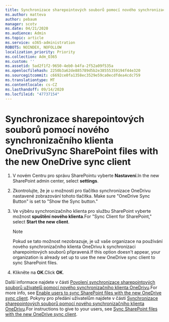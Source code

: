 ```yaml
---
title: Synchronizace sharepointových souborů pomocí nového synchronizačního klienta OneDrivu
ms.author: matteva
author: pebaum
manager: scotv
ms.date: 04/21/2020
ms.audience: Admin
ms.topic: article
ms.service: o365-administration
ROBOTS: NOINDEX, NOFOLLOW
localization_priority: Priority
ms.collection: Adm_O365
ms.custom: ''
ms.assetid: 5ad2f1f2-9650-4eb0-b4fa-2f52a09f535a
ms.openlocfilehash: 2250b3a62de885789d5b2e38555359194f44e320
ms.sourcegitcommit: c6692ce0fa1358ec3529e59ca0ecdfdea4cdc759
ms.translationtype: MT
ms.contentlocale: cs-CZ
ms.lasthandoff: 09/14/2020
ms.locfileid: "47737154"
---
```

# <a name="sync-sharepoint-files-with-the-new-onedrive-sync-client"></a><span data-ttu-id="ec839-102">Synchronizace sharepointových souborů pomocí nového synchronizačního klienta OneDrivu</span><span class="sxs-lookup"><span data-stu-id="ec839-102">Sync SharePoint files with the new OneDrive sync client</span></span>

1. <span data-ttu-id="ec839-103">V novém Centru pro správu SharePointu vyberte **Nastavení**.</span><span class="sxs-lookup"><span data-stu-id="ec839-103">In the new SharePoint admin center, select **settings**.</span></span>
    
2. <span data-ttu-id="ec839-104">Zkontrolujte, že je u možnosti pro tlačítko synchronizace OneDrivu nastavené zobrazování tohoto tlačítka. </span><span class="sxs-lookup"><span data-stu-id="ec839-104">Make sure "OneDrive Sync Button" is set to "Show the Sync button."</span></span>
    
3. <span data-ttu-id="ec839-105">Ve výběru synchronizačního klienta pro službu SharePoint vyberte možnost **spuštění nového klienta**.</span><span class="sxs-lookup"><span data-stu-id="ec839-105">For "Sync Client for SharePoint," select **Start the new client**.</span></span>
    
    > [!NOTE]
    > <span data-ttu-id="ec839-106">Pokud se tato možnost nezobrazuje, je už vaše organizace na používání nového synchronizačního klienta OneDrivu k synchronizaci sharepointových souborů připravená.</span><span class="sxs-lookup"><span data-stu-id="ec839-106">If this option doesn't appear, your organization is already set up to use the new OneDrive sync client to sync SharePoint files.</span></span> 
  
4. <span data-ttu-id="ec839-107">Klikněte na **OK**.</span><span class="sxs-lookup"><span data-stu-id="ec839-107">Click **OK**.</span></span>
    
<span data-ttu-id="ec839-108">Další informace najdete v části [Povolení synchronizace sharepointových souborů uživatelů pomocí nového synchronizačního klienta OneDrivu](https://go.microsoft.com/fwlink/?linkid=866433).</span><span class="sxs-lookup"><span data-stu-id="ec839-108">For more info, see [Enable users to sync SharePoint files with the new OneDrive sync client](https://go.microsoft.com/fwlink/?linkid=866433).</span></span> <span data-ttu-id="ec839-109">Pokyny pro předání uživatelům najdete v části [Synchronizace sharepointových souborů pomocí nového synchronizačního klienta OneDrivu](https://go.microsoft.com/fwlink/?linkid=866427).</span><span class="sxs-lookup"><span data-stu-id="ec839-109">For instructions to give to your users, see [Sync SharePoint files with the new OneDrive sync client](https://go.microsoft.com/fwlink/?linkid=866427).</span></span>
  

